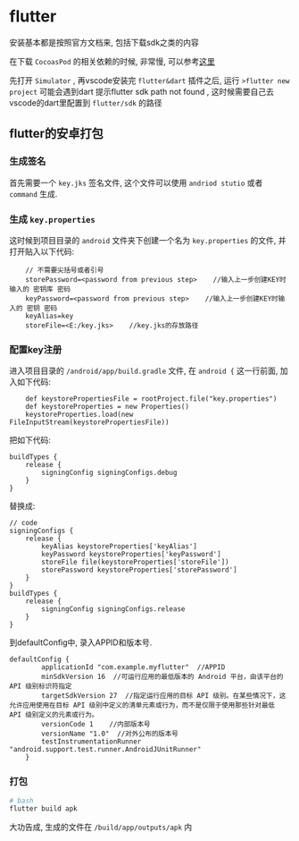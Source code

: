 <!--
Created: Mon Aug 26 2019 15:22:56 GMT+0800 (China Standard Time)
Modified: Wed Sep 04 2019 10:41:30 GMT+0800 (China Standard Time)
-->
# flutter

安装基本都是按照官方文档来, 包括下载sdk之类的内容

在下载 `CocoasPod` 的相关依赖的时候, 非常慢, 可以参考[这里](./201908020NTFS-and-proxy-zsh[OSX].md)

先打开 `Simulator` , 再vscode安装完 `flutter&dart` 插件之后, 运行 `>flutter new project` 可能会遇到dart 提示flutter sdk path not found , 这时候需要自己去vscode的dart里配置到 `flutter/sdk` 的路径

## flutter的安卓打包

### 生成签名

首先需要一个 `key.jks` 签名文件, 这个文件可以使用 `andriod stutio` 或者 `command` 生成.

### 生成 `key.properties` 

这时候到项目目录的 `android` 文件夹下创建一个名为 `key.properties` 的文件, 并打开贴入以下代码:

``` key
    // 不需要尖括号或者引号
    storePassword=<password from previous step>    //输入上一步创建KEY时输入的 密钥库 密码
    keyPassword=<password from previous step>    //输入上一步创建KEY时输入的 密钥 密码
    keyAlias=key
    storeFile=<E:/key.jks>    //key.jks的存放路径
```

### 配置key注册

进入项目目录的 `/android/app/build.gradle` 文件, 在 `android {` 这一行前面, 加入如下代码:

``` code
    def keystorePropertiesFile = rootProject.file("key.properties")
    def keystoreProperties = new Properties()
    keystoreProperties.load(new FileInputStream(keystorePropertiesFile))
```

把如下代码:

``` code
buildTypes {
    release {
        signingConfig signingConfigs.debug
    }
}
```

替换成:

``` code
// code
signingConfigs {
    release {
        keyAlias keystoreProperties['keyAlias']
        keyPassword keystoreProperties['keyPassword']
        storeFile file(keystoreProperties['storeFile'])
        storePassword keystoreProperties['storePassword']
    }
}
buildTypes {
    release {
        signingConfig signingConfigs.release
    }
}
```

到defaultConfig中, 录入APPID和版本号.

``` code
defaultConfig {
        applicationId "com.example.myflutter"  //APPID
        minSdkVersion 16  //可运行应用的最低版本的 Android 平台，由该平台的 API 级别标识符指定
        targetSdkVersion 27  //指定运行应用的目标 API 级别。在某些情况下，这允许应用使用在目标 API 级别中定义的清单元素或行为，而不是仅限于使用那些针对最低 API 级别定义的元素或行为。
        versionCode 1    //内部版本号
        versionName "1.0"  //对外公布的版本号
        testInstrumentationRunner "android.support.test.runner.AndroidJUnitRunner"
    }
```

### 打包

``` bash
# bash
flutter build apk

```

大功告成, 生成的文件在 `/build/app/outputs/apk` 内

